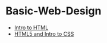# Basic-Web-Design


<ul>
<li><a href="Intro to HTML/index.html" target="_blank"> Intro to HTML</a>
</li>
<li><a href="Intro_to_HTML5_and_CSS/index.html" target="_blank">HTML5 and Intro to CSS</a></li>

</ul>
